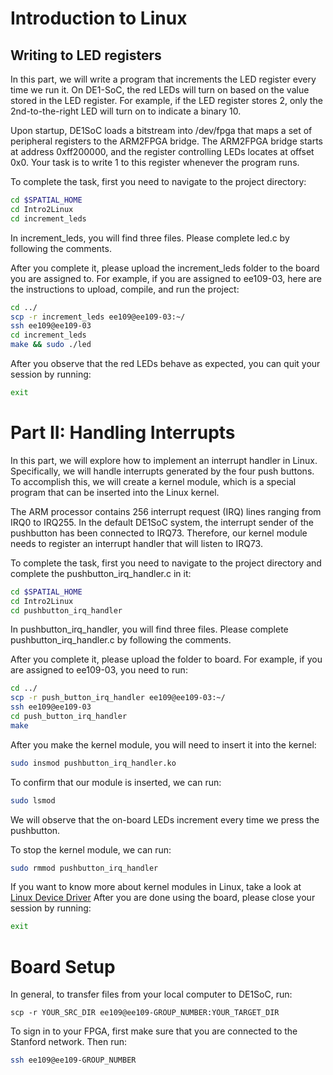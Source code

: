 # Introduction to Linux
## Writing to LED registers

In this part, we will write a program that increments the LED register every time we run it. On DE1-SoC, the red LEDs will turn on based on the value stored in the LED register. For example, if the LED register stores 2, only the 2nd-to-the-right LED will turn on to indicate a binary 10. 

Upon startup, DE1SoC loads a bitstream into /dev/fpga that maps a set of peripheral registers to the ARM2FPGA bridge. The ARM2FPGA bridge starts at address 0xff200000, and the register controlling LEDs locates at offset 0x0. Your task is to write 1 to this register whenever the program runs. 

To complete the task, first you need to navigate to the project directory:
```bash
cd $SPATIAL_HOME
cd Intro2Linux
cd increment_leds
```

In increment_leds, you will find three files. Please complete led.c by following the comments.

After you complete it, please upload the increment_leds folder to the board you are assigned to. For example, if you are assigned to ee109-03, here are the instructions to upload, compile, and run the project:

```bash
cd ../
scp -r increment_leds ee109@ee109-03:~/
ssh ee109@ee109-03
cd increment_leds
make && sudo ./led
```
After you observe that the red LEDs behave as expected, you can quit your session by running: 
```bash
exit
```

# Part II: Handling Interrupts

In this part, we will explore how to implement an interrupt handler in Linux. Specifically, we will handle interrupts generated by the four push buttons. To accomplish this, we will create a kernel module, which is a special program that can be inserted into the Linux kernel. 

The ARM processor contains 256 interrupt request (IRQ) lines ranging from IRQ0 to IRQ255. In the default DE1SoC system, the interrupt sender of the pushbutton has been connected to IRQ73. Therefore, our kernel module needs to register an interrupt handler that will listen to IRQ73. 

To complete the task, first you need to navigate to the project directory and complete the pushbutton_irq_handler.c in it:
```bash
cd $SPATIAL_HOME
cd Intro2Linux
cd pushbutton_irq_handler
```

In pushbutton_irq_handler, you will find three files. Please complete pushbutton_irq_handler.c by following the comments.

After you complete it, please upload the folder to board. For example, if you are assigned to ee109-03, you need to run:

```bash
cd ../
scp -r push_button_irq_handler ee109@ee109-03:~/
ssh ee109@ee109-03
cd push_button_irq_handler
make
```

After you make the kernel module, you will need to insert it into the kernel:
```bash
sudo insmod pushbutton_irq_handler.ko
```

To confirm that our module is inserted, we can run: 
```bash
sudo lsmod
```

We will observe that the on-board LEDs increment every time we press the pushbutton. 

To stop the kernel module, we can run: 
```bash
sudo rmmod pushbutton_irq_handler
```

If you want to know more about kernel modules in Linux, take a look at [Linux Device Driver](https://lwn.net/Kernel/LDD3/)
After you are done using the board, please close your session by running:
```bash
exit
```

# Board Setup
In general, to transfer files from your local computer to DE1SoC, run: 
```cplusplus
scp -r YOUR_SRC_DIR ee109@ee109-GROUP_NUMBER:YOUR_TARGET_DIR
```
To sign in to your FPGA, first make sure that you are connected to the Stanford network. Then run: 
```bash
ssh ee109@ee109-GROUP_NUMBER
```
